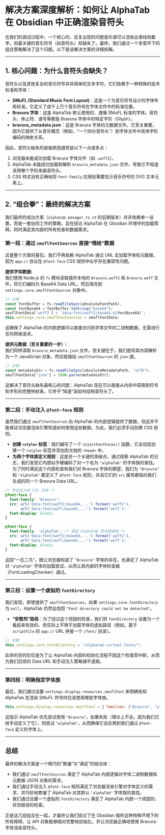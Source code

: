 # 解决方案深度解析：如何让 AlphaTab 在 Obsidian 中正确渲染音符头

在我们的调试过程中，一个核心的、反复出现的问题是乐谱可以渲染出谱线和数字，但最关键的音乐符号（如音符头）却缺失了。最终，我们通过一个多管齐下的组合策略解决了这个问题。以下是该解决方案的详细拆解。

---

## 1. 核心问题：为什么音符头会缺失？

音符头以及其他复杂的音乐符号并非简单的文本字符，它们依赖于一种特殊的技术标准和字体：

- **SMuFL (Standard Music Font Layout)**：这是一个为音乐符号设计的字体布局标准。它定义了成千上万个音乐符号在字体文件中的标准位置。
- **Bravura 字体**：这是 AlphaTab 默认使用的、遵循 SMuFL 标准的字体。音符头、休止符、谱号等都是 Bravura 字体中的特定字形（Glyph）。
- **bravura_metadata.json**：这是 Bravura 字体的元数据文件。它至关重要，因为它提供了从音乐概念（例如，“一个四分音符头”）到字体文件中具体字形编码的映射关系。

因此，音符头缺失的直接原因通常是以下一点或多点：

1. 浏览器未能成功加载 Bravura 字体文件（如 `.woff2`）。
2. AlphaTab 未能成功加载和解析 `bravura_metadata.json` 文件，导致它不知道该用哪个字形来画音符头。
3. CSS 样式没有正确地将 `font-family` 应用到需要显示音乐符号的 SVG 文本元素上。

---

## 2. “组合拳”：最终的解决方案

我们最终的成功方案（`alphatab_manager_ts_v3` 的后期版本）并非依赖单一设置，而是一套协同工作的策略，旨在绕过 AlphaTab 在 Obsidian 环境中的加载障碍，同时满足其内部的所有检查和数据需求。

### 第一招：通过 `smuflFontSources` 直接“喂给”数据

这是整个方案的基石。我们不再依赖 AlphaTab 通过 URL 去加载字体和元数据，因为 `app://` 协议在 `@font-face` CSS 规则中似乎存在兼容性问题。

**提供字体数据:**  
我们使用 Node.js 的 `fs` 模块读取插件本地的 `Bravura.woff2` 和 `Bravura.woff` 文件，将它们编码为 Base64 Data URL，然后填充到 `settings.core.smuflFontSources` 对象中。

```js
// 示例
const fontBuffer = fs.readFileSync(absoluteFontPath);
const fontBase64 = fontBuffer.toString("base64");
smuflFontData['woff2'] = `data:font/woff2;base64,${fontBase64}`;
this.settings.core.smuflFontSources = smuflFontData;
```

这确保了 AlphaTab 的内部逻辑可以直接访问到字体文件的二进制数据，无需进行任何网络请求。

**提供元数据（至关重要的一步）:**  
我们同样读取 `bravura_metadata.json` 文件，但关键在于，我们是将其内容解析为一个 JavaScript 对象，然后赋值给 `smuflFontSources` 的 `json` 键。

```js
// 示例
const metadataStr = fs.readFileSync(absoluteMetadataPath, "utf8");
smuflFontData["json"] = JSON.parse(metadataStr);
```

这解决了音符头缺失最核心的问题：AlphaTab 现在可以直接从内存中获取到符号到字形的完整映射表，它终于“知道”该如何绘制音符头了。

---

### 第二招：手动注入 `@font-face` 规则

虽然我们通过 `smuflFontSources` 向 AlphaTab 的内部逻辑提供了数据，但这并不能保证浏览器渲染引擎知道如何使用这些数据。为此，我们必须手动创建 CSS 规则。

- **创建 `<style>` 标签**：我们编写了一个 `injectFontFaces()` 函数，它会动态创建一个 `<style>` 标签并添加到文档的 `<head>` 中。
- **为两个字体族定义规则**：这是另一个关键的突破点。通过观察 AlphaTab 的日志，我们发现它内部似乎硬编码了对一个名为 `"alphaTab"` 的字体族的查找。为了同时满足这个内部检查和我们对 Bravura 字体的期望，我们为 `"Bravura"` 和 `"alphaTab"` 都定义了 `@font-face` 规则，并且它们的 `src` 属性都指向我们生成的同一个 Bravura Data URL。

```css
/* 手动注入的 CSS 示例 */
@font-face {
  font-family: 'Bravura';
  src: url('data:font/woff2;base64,...') format('woff2'),
       url('data:font/woff;base64,...') format('woff');
  font-display: block;
}

@font-face {
  font-family: 'alphaTab'; /* 满足 AlphaTab 的内部查找 */
  src: url('data:font/woff2;base64,...') format('woff2'),
       url('data:font/woff;base64,...') format('woff');
  font-display: block;
}
```

这招“一石二鸟”，既让浏览器知道了 `"Bravura"` 字体的存在，也满足了 AlphaTab 对 `"alphaTab"` 字体的加载尝试，从而让其内部的字体检查器（FontLoadingChecker）通过。

---

### 第三招：设置一个虚拟的 `fontDirectory`

我们发现，即使提供了 `smuflFontSources`，如果 `settings.core.fontDirectory` 为 `null`，AlphaTab 仍然会抱怨 `"Font directory could not be detected"`。

- **“安慰剂”路径**：为了绕过这个顽固的检查，我们将 `fontDirectory` 设置为一个看起来有效的、但实际上不用于加载字体的虚拟路径（例如，基于 `scriptFile` 的 `app://` URL 拼接一个 `/font/` 目录）。

```js
// 示例
this.settings.core.fontDirectory = "/alphatab-virtual-fonts/";
```

此举的目的仅仅是为了让 AlphaTab 内部的初始化流程不因这个检查而中断，从而为我们后续的 Data URL 和手动注入策略铺平道路。

---

### 第四招：明确指定字体族

最后，我们通过设置 `settings.display.resources.smuflFont` 来明确告知 AlphaTab 在渲染 SMuFL 符号时应该使用哪些字体族。

```js
this.settings.display.resources.smuflFont = { families: ["Bravura", "alphaTab"], size: 21 };
```

这指示 AlphaTab 优先尝试使用 `"Bravura"`，如果失败（理论上不会，因为我们已经手动定义了它），则尝试 `"alphaTab"`，从而确保它会应用到我们通过 `@font-face` 定义的字体上。

---

## 总结

最终的解决方案是一个精巧的“欺骗”与“满足”的结合体：

- 我们通过 `smuflFontSources` 满足了 AlphaTab 内部逻辑对字体二进制数据和元数据 JSON 对象的需求。
- 我们通过手动注入 `@font-face` 规则满足了浏览器渲染引擎对字体定义的需求，并巧妙地欺骗了 AlphaTab 对其默认 `"alphaTab"` 字体族的查找。
- 我们通过设置一个虚拟的 `fontDirectory` 满足了 AlphaTab 内部一个顽固的、非空路径的检查。

正是这几招组合在一起，才最终让我们绕过了在 Obsidian 插件这种特殊环境下的所有障碍，让 API 对象能够相对完整地初始化，并让浏览器正确地使用 Bravura 字体渲染音符头。
